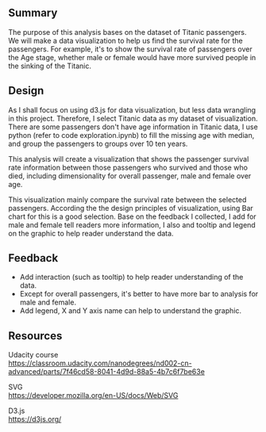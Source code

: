 ## Summary

The purpose of this analysis bases on the dataset of Titanic passengers. We will make a data visualization to help us find the survival rate for the passengers. For example, it's to show the survival rate of passengers over the Age stage, whether male or female would have more survived people in the sinking of the Titanic.


## Design

As I shall focus on using d3.js for data visualization, but less data wrangling in this project. Therefore, I select Titanic data as my dataset of visualization. There are some passengers don't have age information in Titanic data, I use python (refer to code exploration.ipynb) to fill the missing age with median, and group the passengers to groups over 10 ten years.

This analysis will create a visualization that shows the passenger survival rate information between those passengers who survived and those who died, including dimensionality for overall passenger, male and female over age.

This visualization mainly compare the survival rate between the selected passengers. According the the design principles of visualization, using Bar chart for this is a good selection. Base on the feedback I collected, I add for male and female tell readers more information, I also and tooltip and legend on the graphic to help reader understand the data.


## Feedback 

* Add interaction (such as tooltip) to help reader understanding of the data.
* Except for overall passengers, it's better to have more bar to analysis for male and female.
* Add legend, X and Y axis name can help to understand the graphic.

## Resources

Udacity course  
https://classroom.udacity.com/nanodegrees/nd002-cn-advanced/parts/7f46cd58-8041-4d9d-88a5-4b7c6f7be63e

SVG  
https://developer.mozilla.org/en-US/docs/Web/SVG

D3.js  
https://d3js.org/
